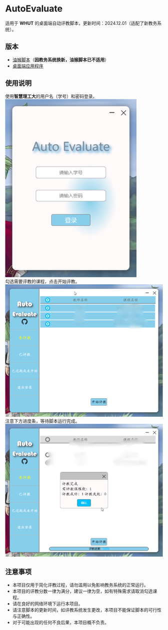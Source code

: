 # AutoEvaluate
适用于 **WHUT** 的桌面端自动评教脚本，更新时间：2024.12.01（适配了新教务系统）。
## 版本
* [油猴脚本](https://github.com/Mobiusp/AutoEvaluate.js)（**因教务系统换新，油猴脚本已不适用**）
* [桌面端应用程序](https://github.com/Mobiusp/AutoEvaluate)
## 使用说明
使用**智慧理工大**的用户名（学号）和密码登录。<br>
![登录](https://github.com/Mobiusp/AutoEvaluate/blob/main/Images/desktop1.png "登录")<br>
勾选需要评教的课程，点击开始评教。<br>
![开始评教](https://github.com/Mobiusp/AutoEvaluate/blob/main/Images/desktop3.png "开始评教")<br>
注意下方进度条，等待脚本运行完成。<br>
![评教完成](https://github.com/Mobiusp/AutoEvaluate/blob/main/Images/desktop5.png "评教完成")<br>
## 注意事项
* 本项目仅用于简化评教过程，请勿滥用以免影响教务系统的正常运行。
* 本项目的评教分数一律为满分，建议一律为空，如有特殊需求请取消勾选课程。
* 请在良好的网络环境下运行本项目。
* 请注意脚本的更新时间，如评教系统发生更改，本项目不能保证脚本的可行性与正确性。
* 对于可能出现的任何不良后果，本项目概不负责。
